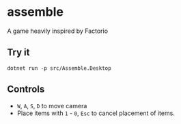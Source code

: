 # assemble
A game heavily inspired by Factorio 

## Try it
```
dotnet run -p src/Assemble.Desktop
```

## Controls
* `W`, `A`, `S`, `D` to move camera
* Place items with `1` - `0`, `Esc` to cancel placement of items.
